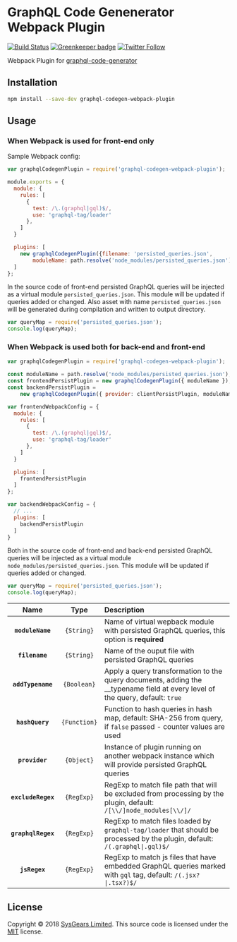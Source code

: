 # GraphQL Code Genenerator Webpack Plugin

[![Build Status](https://travis-ci.org/sysgears/graphql-codegen-webpack-plugin.svg?branch=master)](https://travis-ci.org/sysgears/graphql-codegen-webpack-plugin)
[![Greenkeeper badge](https://badges.greenkeeper.io/sysgears/graphql-codegen-webpack-plugin.svg)](https://greenkeeper.io/) [![Twitter Follow](https://img.shields.io/twitter/follow/sysgears.svg?style=social)](https://twitter.com/sysgears)

Webpack Plugin for [graphql-code-generator](https://github.com/dotansimha/graphql-code-generator)

## Installation

```bash
npm install --save-dev graphql-codegen-webpack-plugin
```

## Usage

### When Webpack is used for front-end only

Sample Webpack config:

```js
var graphqlCodegenPlugin = require('graphql-codegen-webpack-plugin');

module.exports = {
  module: {
    rules: [
      {
        test: /\.(graphql|gql)$/,
        use: 'graphql-tag/loader'
      },
    ]
  }

  plugins: [
    new graphqlCodegenPlugin({filename: 'persisted_queries.json',
        moduleName: path.resolve('node_modules/persisted_queries.json')})
  ]
};
```

In the source code of front-end persisted GraphQL queries will be injected
as a virtual module `persisted_queries.json`. This module will be updated
if queries added or changed. Also asset with name `persisted_queries.json` will be generated
during compilation and written to output directory.

```js
var queryMap = require('persisted_queries.json');
console.log(queryMap);
```

### When Webpack is used both for back-end and front-end

```js
var graphqlCodegenPlugin = require('graphql-codegen-webpack-plugin');

const moduleName = path.resolve('node_modules/persisted_queries.json');
const frontendPersistPlugin = new graphqlCodegenPlugin({ moduleName });
const backendPersistPlugin =
    new graphqlCodegenPlugin({ provider: clientPersistPlugin, moduleName });

var frontendWebpackConfig = {
  module: {
    rules: [
      {
        test: /\.(graphql|gql)$/,
        use: 'graphql-tag/loader'
      },
    ]
  }

  plugins: [
    frontendPersistPlugin
  ]
};

var backendWebpackConfig = {
  // ...
  plugins: [
    backendPersistPlugin
  ]
}
```

Both in the source code of front-end and back-end persisted GraphQL queries will be injected
as a virtual module `node_modules/persisted_queries.json`. This module will be updated if queries added or changed.

```js
var queryMap = require('persisted_queries.json');
console.log(queryMap);
```

|Name|Type|Description|
|:--:|:--:|:----------|
|**`moduleName`**|`{String}`|Name of virtual wepback module with persisted GraphQL queries, this option is **required**|
|**`filename`**|`{String}`|Name of the ouput file with persisted GraphQL queries|
|**`addTypename`**|`{Boolean}`|Apply a query transformation to the query documents, adding the __typename field at every level of the query, default: `true`|
|**`hashQuery`**|`{Function}`|Function to hash queries in hash map, default: SHA-256 from query, if `false` passed - counter values are used|
|**`provider`**|`{Object}`|Instance of plugin running on another webpack instance which will provide persisted GraphQL queries|
|**`excludeRegex`**|`{RegExp}`|RegExp to match file path that will be excluded from processing by the plugin, default: `/[\\/]node_modules[\\/]/`|
|**`graphqlRegex`**|`{RegExp}`|RegExp to match files loaded by `graphql-tag/loader` that should be processed by the plugin, default: `/(.graphql\|.gql)$/`|
|**`jsRegex`**|`{RegExp}`|RegExp to match js files that have embedded GraphQL queries marked with `gql` tag, default: `/(.jsx?\|.tsx?)$/`|

## License
Copyright © 2018 [SysGears Limited]. This source code is licensed under the [MIT] license.

[MIT]: LICENSE
[SysGears Limited]: http://sysgears.com

